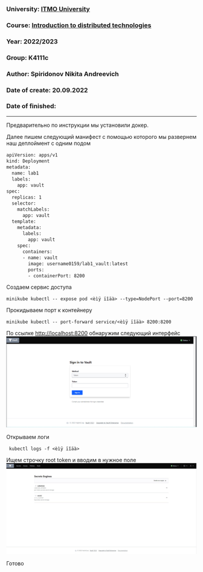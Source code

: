 ### University: [ITMO University](https://itmo.ru/ru/)
### Course: [Introduction to distributed technologies](https://github.com/itmo-ict-faculty/introduction-to-distributed-technologies)
### Year: 2022/2023
### Group: K4111c
### Author: Spiridonov Nikita Andreevich
### Date of create: 20.09.2022
### Date of finished:
---

Предварительно по инструкции мы установили докер.

Далее пишем следующий манифест с помощью которого мы развернем наш деплоймент с одним подом
```
apiVersion: apps/v1
kind: Deployment
metadata:
  name: lab1
  labels:
    app: vault
spec:
  replicas: 1
  selector:
    matchLabels:
      app: vault
  template:
    metadata:
      labels:
        app: vault
    spec:
      containers:
      - name: vault
        image: username0159/lab1_vault:latest
        ports:
        - containerPort: 8200
```

Создаем сервис доступа 
```
minikube kubectl -- expose pod <èìÿ ïîäà> --type=NodePort --port=8200
```

Прокидываем порт к контейнеру
```
minikube kubectl -- port-forward service/<èìÿ ïîäà> 8200:8200
```
По ссылке [http://localhost:8200](http://localhost:8200) обнаружим следующий интерфейс
![Image alt](https://github.com/username0159/2022_2023-introduction_to_distributed_technologies-k4111c-spiridonov_n_a/blob/main/lab1/voult1.jpg)

Открываем логи
```
 kubectl logs -f <èìÿ ïîäà>
```
Ищем строчку root token и вводим в нужное поле
![Image alt](https://github.com/username0159/raw/blob/main/voult.jpg)

Готово
